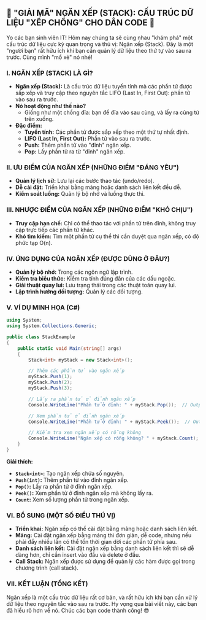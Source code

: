 ## **🚀 "GIẢI MÃ" NGĂN XẾP (STACK): CẤU TRÚC DỮ LIỆU "XẾP CHỒNG" CHO DÂN CODE 🚀**

Yo các bạn sinh viên IT! Hôm nay chúng ta sẽ cùng nhau "khám phá" một cấu trúc dữ liệu cực kỳ quan trọng và thú vị: Ngăn xếp (Stack). Đây là một "người bạn" rất hữu ích khi bạn cần quản lý dữ liệu theo thứ tự vào sau ra trước. Cùng mình "mổ xẻ" nó nhé!

### **I. NGĂN XẾP (STACK) LÀ GÌ?**

-   **Ngăn xếp (Stack):** Là cấu trúc dữ liệu tuyến tính mà các phần tử được sắp xếp và truy cập theo nguyên tắc LIFO (Last In, First Out): phần tử vào sau ra trước.
-   **Nó hoạt động như thế nào?**
    -   Giống như một chồng đĩa: bạn để đĩa vào sau cùng, và lấy ra cũng từ trên xuống.
-   **Đặc điểm:**
    -   **Tuyến tính:** Các phần tử được sắp xếp theo một thứ tự nhất định.
    -   **LIFO (Last In, First Out):** Phần tử vào sau ra trước.
    -   **Push:** Thêm phần tử vào "đỉnh" ngăn xếp.
    -   **Pop:** Lấy phần tử ra từ "đỉnh" ngăn xếp.

### **II. ƯU ĐIỂM CỦA NGĂN XẾP (NHỮNG ĐIỂM "ĐÁNG YÊU")**

-   **Quản lý lịch sử:** Lưu lại các bước thao tác (undo/redo).
-   **Dễ cài đặt:** Triển khai bằng mảng hoặc danh sách liên kết đều dễ.
-   **Kiểm soát luồng:** Quản lý bộ nhớ và luồng thực thi.

### **III. NHƯỢC ĐIỂM CỦA NGĂN XẾP (NHỮNG ĐIỂM "KHÓ CHỊU")**

-   **Truy cập hạn chế:** Chỉ có thể thao tác với phần tử trên đỉnh, không truy cập trực tiếp các phần tử khác.
-   **Khó tìm kiếm:** Tìm một phần tử cụ thể thì cần duyệt qua ngăn xếp, có độ phức tạp O(n).

### **IV. ỨNG DỤNG CỦA NGĂN XẾP (ĐƯỢC DÙNG Ở ĐÂU?)**

-   **Quản lý bộ nhớ:** Trong các ngôn ngữ lập trình.
-   **Kiểm tra biểu thức:** Kiểm tra tính đúng đắn của các dấu ngoặc.
-   **Giải thuật quay lui:** Lưu trạng thái trong các thuật toán quay lui.
-   **Lập trình hướng đối tượng:** Quản lý các đối tượng.

### **V. VÍ DỤ MINH HỌA (C#)**

```csharp
using System;
using System.Collections.Generic;

public class StackExample
{
    public static void Main(string[] args)
    {
        Stack<int> myStack = new Stack<int>();

        // Thêm các phần tử vào ngăn xếp
        myStack.Push(1);
        myStack.Push(2);
        myStack.Push(3);

        // Lấy ra phần tử ở đỉnh ngăn xếp
        Console.WriteLine("Phần tử ở đỉnh: " + myStack.Pop());  // Output: Phần tử ở đỉnh: 3

        // Xem phần tử ở đỉnh ngăn xếp
        Console.WriteLine("Phần tử ở đỉnh: " + myStack.Peek());  // Output: Phần tử ở đỉnh: 2

        // Kiểm tra xem ngăn xếp có rỗng không
        Console.WriteLine("Ngăn xếp có rỗng không? " + myStack.Count);   // Output: Ngăn xếp có rỗng không? 2
    }
}
```

**Giải thích:**

-   **`Stack<int>`:** Tạo ngăn xếp chứa số nguyên.
-   **`Push(int)`:** Thêm phần tử vào đỉnh ngăn xếp.
-   **`Pop()`:** Lấy ra phần tử ở đỉnh ngăn xếp.
-   **`Peek()`:** Xem phần tử ở đỉnh ngăn xếp mà không lấy ra.
-   **`Count`:** Xem số lượng phần tử trong ngăn xếp.

### **VI. BỔ SUNG (MỘT SỐ ĐIỀU THÚ VỊ)**

-   **Triển khai:** Ngăn xếp có thể cài đặt bằng mảng hoặc danh sách liên kết.
-   **Mảng:** Cài đặt ngăn xếp bằng mảng thì đơn giản, dễ code, nhưng nếu phải đẩy nhiều lần có thể tốn thời gian dời các phần tử phía sau.
-   **Danh sách liên kết:** Cài đặt ngăn xếp bằng danh sách liên kết thì sẽ dễ dàng hơn, chỉ cần insert vào đầu và delete ở đầu.
-   **Call Stack:** Ngăn xếp được sử dụng để quản lý các hàm được gọi trong chương trình (call stack).

### **VII. KẾT LUẬN (TỔNG KẾT)**

Ngăn xếp là một cấu trúc dữ liệu rất cơ bản, và rất hữu ích khi bạn cần xử lý dữ liệu theo nguyên tắc vào sau ra trước. Hy vọng qua bài viết này, các bạn đã hiểu rõ hơn về nó. Chúc các bạn code thành công! 😎
